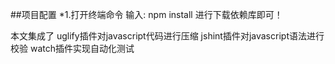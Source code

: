 ##项目配置
	*1.打开终端命令 输入: npm install 进行下载依赖库即可！

本文集成了 
	uglify插件对javascript代码进行压缩
	jshint插件对javascript语法进行校验
	watch插件实现自动化测试
